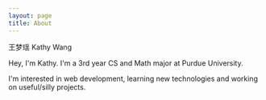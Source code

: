 ```yaml
---
layout: page
title: About
---
```


王梦瑶 Kathy Wang

Hey, I'm Kathy. I'm a 3rd year CS and Math major at Purdue University.

I'm interested in web development, learning new technologies and working on useful/silly projects. 

